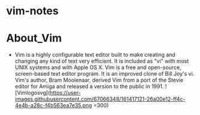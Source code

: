 # vim-notes

# About_Vim

- Vim is a highly configurable text editor built to make creating and changing any kind of text very efficient. It is included as "vi" with most UNIX systems and with Apple OS X. Vim is a free and open-source, screen-based text editor program. It is an improved clone of Bill Joy's vi. Vim's author, Bram Moolenaar, derived Vim from a port of the Stevie editor for Amiga and released a version to the public in 1991.
  ![Vimlogosvg](https://user-images.githubusercontent.com/67066348/161417121-26a00e12-ff4c-4e4b-a28c-f4b563ea7e35.png =300)
